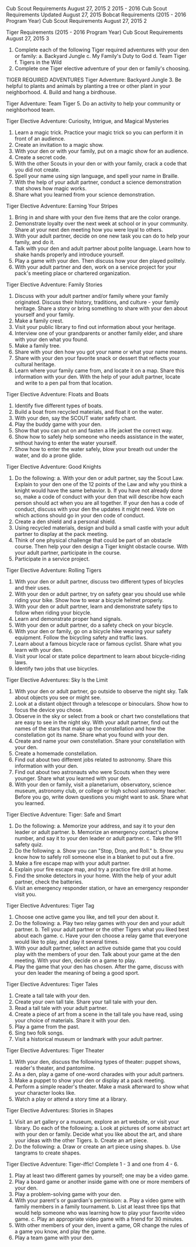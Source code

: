 Cub Scout Requirements August 27, 2015 2
2015 - 2016
Cub Scout
Requirements
Updated August 27, 2015
 Bobcat Requirements
(2015 - 2016 Program Year)
Cub Scout Requirements August 27, 2015 2

 Tiger Requirements
(2015 - 2016 Program Year)
Cub Scout Requirements August 27, 2015 3
1. Complete each of the following Tiger required adventures with your den or family:
a. Backyard Jungle
c. My Family's Duty to God
d. Team Tiger
f. Tigers in the Wild
2. Complete one Tiger elective adventure of your den or family's choosing.

TIGER REQUIRED ADVENTURES
Tiger Adventure: Backyard Jungle
3. Be helpful to plants and animals by planting a tree or other plant in your neighborhood.
4. Build and hang a birdhouse.

Tiger Adventure: Team Tiger
5. Do an activity to help your community or neighborhood team.

Tiger Elective Adventure: Curiosity, Intrigue, and Magical Mysteries
1. Learn a magic trick. Practice your magic trick so you can perform it in front of
an audience.
2. Create an invitation to a magic show.
3. With your den or with your family, put on a magic show for an audience.
4. Create a secret code.
5. With the other Scouts in your den or with your family, crack a code that you did not create.
6. Spell your name using sign language, and spell your name in Braille.
7. With the help of your adult partner, conduct a science demonstration that shows how magic
works.
8. Share what you learned from your science demonstration.

Tiger Elective Adventure: Earning Your Stripes
1. Bring in and share with your den five items that are the color orange.
2. Demonstrate loyalty over the next week at school or in your community. Share at
your next den meeting how you were loyal to others.
3. With your adult partner, decide on one new task you can do to help your family,
and do it.
4. Talk with your den and adult partner about polite language. Learn how to shake hands properly
and introduce yourself.
5. Play a game with your den. Then discuss how your den played politely.
6. With your adult partner and den, work on a service project for your pack's meeting place or
chartered organization.

Tiger Elective Adventure: Family Stories
1. Discuss with your adult partner and/or family where your family originated. Discuss
their history, traditions, and culture - your family heritage. Share a story or bring
something to share with your den about yourself and your family.
2. Make a family crest.
3. Visit your public library to find out information about your heritage.
4. Interview one of your grandparents or another family elder, and share with your den
what you found.
5. Make a family tree.
6. Share with your den how you got your name or what your name means.
7. Share with your den your favorite snack or dessert that reflects your cultural heritage.
8. Learn where your family came from, and locate it on a map. Share this information with your
den. With the help of your adult partner, locate and write to a pen pal from that location.

Tiger Elective Adventure: Floats and Boats
1. Identify five different types of boats.
2. Build a boat from recycled materials, and float it on the water.
3. With your den, say the SCOUT water safety chant.
4. Play the buddy game with your den.
5. Show that you can put on and fasten a life jacket the correct way.
6. Show how to safely help someone who needs assistance in the water, without having to enter
the water yourself.
7. Show how to enter the water safely, blow your breath out under the water, and do a
prone glide.

Tiger Elective Adventure: Good Knights
1. Do the following:
a. With your den or adult partner, say the Scout Law. Explain to your den one
of the 12 points of the Law and why you think a knight would have the
same behavior.
b. If you have not already done so, make a code of conduct with your den that
will describe how each person should act when you are all together. If your den has a
code of conduct, discuss with your den the updates it might need. Vote on which actions
should go in your den code of conduct.
2. Create a den shield and a personal shield.
3. Using recycled materials, design and build a small castle with your adult partner to display at the
pack meeting.
4. Think of one physical challenge that could be part of an obstacle course. Then help your den
design a Tiger knight obstacle course. With your adult partner, participate in the course.
5. Participate in a service project.

Tiger Elective Adventure: Rolling Tigers
1. With your den or adult partner, discuss two different types of bicycles and
their uses.
2. With your den or adult partner, try on safety gear you should use while riding your
bike. Show how to wear a bicycle helmet properly.
3. With your den or adult partner, learn and demonstrate safety tips to follow when
riding your bicycle.
4. Learn and demonstrate proper hand signals.
5. With your den or adult partner, do a safety check on your bicycle.
6. With your den or family, go on a bicycle hike wearing your safety equipment. Follow the
bicycling safety and traffic laws.
7. Learn about a famous bicycle race or famous cyclist. Share what you learn with your den.
8. Visit your local or state police department to learn about bicycle-riding laws.
9. Identify two jobs that use bicycles.

Tiger Elective Adventures: Sky Is the Limit
1. With your den or adult partner, go outside to observe the night sky. Talk about
objects you see or might see.
2. Look at a distant object through a telescope or binoculars. Show how to focus the
device you chose.
3. Observe in the sky or select from a book or chart two constellations that are easy to see in the
night sky. With your adult partner, find out the names of the stars that make up the
constellation and how the constellation got its name. Share what you found with your den.
4. Create and name your own constellation. Share your constellation with your den.
5. Create a homemade constellation.
6. Find out about two different jobs related to astronomy. Share this information with your den.
7. Find out about two astronauts who were Scouts when they were younger. Share what you
learned with your den.
8. With your den or family, visit a planetarium, observatory, science museum, astronomy club, or
college or high school astronomy teacher. Before you go, write down questions you might want
to ask. Share what you learned.

Tiger Elective Adventure: Tiger: Safe and Smart
1. Do the following:
a. Memorize your address, and say it to your den leader or adult partner.
b. Memorize an emergency contact's phone number, and say it to your den
leader or adult partner.
c. Take the 911 safety quiz.
2. Do the following:
a. Show you can "Stop, Drop, and Roll."
b. Show you know how to safely roll someone else in a blanket to put out a fire.
3. Make a fire escape map with your adult partner.
4. Explain your fire escape map, and try a practice fire drill at home.
5. Find the smoke detectors in your home. With the help of your adult partner, check the batteries.
6. Visit an emergency responder station, or have an emergency responder visit you.

Tiger Elective Adventures: Tiger Tag
1. Choose one active game you like, and tell your den about it.
2. Do the following:
a. Play two relay games with your den and your adult partner.
b. Tell your adult partner or the other Tigers what you liked best about each
game.
c. Have your den choose a relay game that everyone would like to play, and
play it several times.
3. With your adult partner, select an active outside game that you could play with the members of
your den. Talk about your game at the den meeting. With your den, decide on a game to play.
4. Play the game that your den has chosen. After the game, discuss with your den leader the
meaning of being a good sport.

Tiger Elective Adventures: Tiger Tales
1. Create a tall tale with your den.
2. Create your own tall tale. Share your tall tale with your den.
3. Read a tall tale with your adult partner.
4. Create a piece of art from a scene in the tall tale you have read, using your choice
of materials. Share it with your den.
5. Play a game from the past.
6. Sing two folk songs.
7. Visit a historical museum or landmark with your adult partner.

Tiger Elective Adventures: Tiger Theater
1. With your den, discuss the following types of theater: puppet shows, reader's
theater, and pantomime.
2. As a den, play a game of one-word charades with your adult partners.
3. Make a puppet to show your den or display at a pack meeting.
4. Perform a simple reader's theater. Make a mask afterward to show what your
character looks like.
5. Watch a play or attend a story time at a library.

Tiger Elective Adventures: Stories in Shapes
1. Visit an art gallery or a museum, explore an art website, or visit your library. Do
each of the following:
a. Look at pictures of some abstract art with your den or family. Decide what
you like about the art, and share your ideas with the other Tigers.
b. Create an art piece.
2. Do the following:
a. Draw or create an art piece using shapes.
b. Use tangrams to create shapes.

Tiger Elective Adventure: Tiger-iffic!
Complete 1 - 3 and one from 4 - 6.
1. Play at least two different games by yourself; one may be a video game.
2. Play a board game or another inside game with one or more members of your den.
3. Play a problem-solving game with your den.
4. With your parent's or guardian's permission:
a. Play a video game with family members in a family tournament.
b. List at least three tips that would help someone who was learning how to play your
favorite video game.
c. Play an appropriate video game with a friend for 30 minutes.
5. With other members of your den, invent a game, OR change the rules of a game you know, and
play the game.
6. Play a team game with your den.
